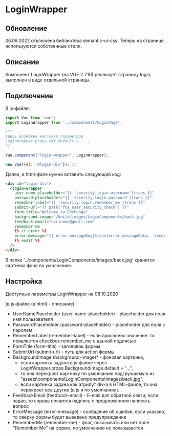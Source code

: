 # LoginWrapper

## Обновление

06.09.2022 отключена библиотека semantic-ui-css.
Теперь на странице используются собственные стили.

<!-- В этом компоненте на 31.08.2022 используется css-библиотека - semantic-ui-css
Последнее её обновление (по данным npmjs.com) произошло 4 года назад.
При ее установке возникает конфликт версий webpack из зависимости semantic-ui-css и нашим текущим.
От этой библиотеки нужно избавиться, и переделать все стили. -->

## Описание

Компонент LoginWrapper (на VUE 2.7.10) реализует страницу login, выполнен в виде отдельной страницы.

## Подключение

В js-файле:

```javascript
import Vue from 'vue';
import LoginWrapper from '../components/LoginPage';

/**
здесь возможна настойка параметров 
LoginWrapper.props.ХХХ.default = ...;
*/

Vue.component("login-wrapper", LoginWrapper);

new Vue({el: '#login-div'}); //
```

Далее, в html-фале нужно вставить следующий код:

```html
<div id="login-div">
  <login-wrapper  
    user-name-placeholder="{{ 'security.login.username'|trans }}" 
    password-placeholder="{{ 'security.login.password'|trans }}"
    remember-label="{{ 'security.login.remember_me'|trans }}"
    submit-url="{{ path('fos_user_security_check') }}"
    form-title="Welcome to Exchange"
    background-image="/build/images/LoginComponents/back.jpg"
    feedback-email="evrinoma@gmail.com"
    remember-me
    {% if error %}
    error-message="{{ error.messageKey|trans(error.messageData, 'security') }}"
    {% endif %}
  />
</div>
```

В папке '../components/LoginComponents/images/back.jpg' хранится картинка фона по умолчанию.

## Настройка

Доступные параметры LoginWrapper на 08.10.2020

[в js-файле (в html) - описание]:

- UserNamePlaceholder (user-name-placeholder) - placeholder для поля имя пользователя
- PasswordPlaceholder (password-placeholder) - placeholder для поля с паролем
- RememberLabel (remember-label) - если присвоено значение. то появляется checkbox remember_me с данной подписью
- FormTitle (form-title) - заголовок формы
- SubmitUrl (submit-url) - путь для action формы
- BackgroundImage (background-image)* - фоновая картинка, 
  - если картинка задана в js-файле через LoginWrapper.props.BackgroundImage.default = "...",
  - то она перекроет картинку по умолчанию подгружаемую из "assets\components\LoginComponents\images\back.jpg",
  - если картинка задана как атрибут div-а в HTML-файле, то она перекроет все другие (в js и по умолчанию)...
- FeedbackEmail (feedback-email) - E-mail для обратной связи, если задан, то справа появится надпись с предложением написать вопрос
- ErrorMessage (error-message) - сообщение об ошибке, если указано, то сверху формы будет выведено предупреждение
- RememberMe (remember-me) - флаг, показывать или нет поле "Remember Me" на форме, по умолчанию не показывается

